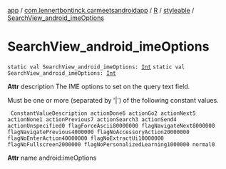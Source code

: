 [app](../../../index.md) / [com.lennertbontinck.carmeetsandroidapp](../../index.md) / [R](../index.md) / [styleable](index.md) / [SearchView_android_imeOptions](./-search-view_android_ime-options.md)

# SearchView_android_imeOptions

`static val SearchView_android_imeOptions: `[`Int`](https://kotlinlang.org/api/latest/jvm/stdlib/kotlin/-int/index.html)
`static val SearchView_android_imeOptions: `[`Int`](https://kotlinlang.org/api/latest/jvm/stdlib/kotlin/-int/index.html)

**Attr**
description The IME options to set on the query text field.

Must be one or more (separated by '|') of the following constant values.

     ConstantValueDescription actionDone6 actionGo2 actionNext5 actionNone1 actionPrevious7 actionSearch3 actionSend4 actionUnspecified0 flagForceAscii80000000 flagNavigateNext8000000 flagNavigatePrevious4000000 flagNoAccessoryAction20000000 flagNoEnterAction40000000 flagNoExtractUi10000000 flagNoFullscreen2000000 flagNoPersonalizedLearning1000000 normal0

**Attr**
name android:imeOptions


